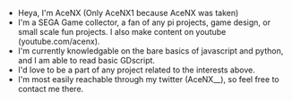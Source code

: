 - Heya, I'm AceNX
(Only AceNX1 because AceNX was taken)
- I'm a SEGA Game collector, a fan of any pi projects, game design, or small scale fun projects. I also make content on youtube (youtube.com/acenx).
- I'm currently knowledgable on the bare basics of javascript and python, and I am able to read basic GDscript.
- I'd love to be a part of any project related to the interests above. 
- I'm most easily reachable through my twitter (AceNX__), so feel free to contact me there. 


